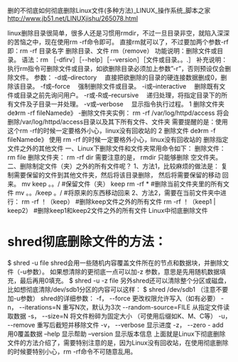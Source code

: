 

删的不彻底如何彻底删除Linux文件(多种方法)_LINUX_操作系统_脚本之家 
http://www.jb51.net/LINUXjishu/265078.html

linux删除目录很简单，很多人还是习惯用rmdir，不过一旦目录非空，就陷入深深的苦恼之中，现在使用rm -rf命令即可。
直接rm就可以了，不过要加两个参数-rf 即：rm -rf 目录名字
删除目录、文件 rm（remove）
功能说明：删除文件或目录。
语法：rm ［-dfirv］［--help］［--version］［文件或目录。。.］
补充说明：执行rm指令可删除文件或目录，如欲删除目录必须加上参数”-r”，否则预设仅会删除文件。
参数：
-d或–directory 　直接把欲删除的目录的硬连接数据删成0，删除该目录。
-f或–force 　强制删除文件或目录。
-i或–interactive 　删除既有文件或目录之前先询问用户。
-r或-R或–recursive 　递归处理，将指定目录下的所有文件及子目录一并处理。
-v或–verbose 　显示指令执行过程。
1 删除文件夹
de》rm -rf fileNamede》
-删除文件夹实例：
rm -rf /var/log/httpd/access
将会删除/var/log/httpd/access目录以及其下所有文件、文件夹
需要提醒的是：使用这个rm -rf的时候一定要格外小心，linux没有回收站的
2 删除文件
de》rm -f fileNamede》
使用 rm -rf 的时候一定要格外小心，linux没有回收站的
删除指定文件之外的其他文件
一、Linux下删除文件和文件夹常用命令如下：
删除文件： rm file
删除文件夹： rm -rf dir
需要注意的是， rmdir 只能够删除 空文件夹。
二、删除制定文件（夹）之外的所有文件呢？
1、方法1，比较麻烦的做法是：
复制需要保留的文件到其他文件夹，然后将该目录删除， 然后将需要保留的移动 回来。
mv keep 。。/ #保留文件（夹） keep
rm -rf * #删除当前文件夹里的所有文件
mv 。。/keep 。/ #将原来的东西移动回来
2、方法2，需要在当前文件夹中进行：
rm -rf ！（keep） #删除keep文件之外的所有文件
rm -rf ！（keep1 | keep2） #删除keep1和keep2文件之外的所有文件
Linux中彻底删除文件


# shred彻底删除文件的方法：
$ shred -u file
shred会用一些随机内容覆盖文件所在的节点和数据块，并删除文件（-u参数）。
如果想清除的更彻底一点可以加-z 参数，意思是先用随机数据填充，最后再用0填充。
$ shred -u -z file
另外shred还可以清除整个分区或磁盘，比如想彻底清除/dev/sdb1分区的内容可以这样：
$ shred /dev/sdb1 （注意不要加-u参数）
shred的详细参数：
-f， --force 更改权限允许写入（如有必要）
-n， --iterations=N 重写N次，默认为3次
--random-source=FILE 从指定文件读取数据
-s， --size=N 将文件粉碎为固定大小 （可使用后缀如K、M、C等）
-u， --remove 重写后截短并移除文件
-v， --verbose 显示进度
-z， --zero - add 用0覆盖数据
–help 显示帮助
–version 显示版本信息
上面就是Linux下彻底删除文件的方法介绍了，需要特别注意的是，因为Linux没有回收站，在使用彻底删除的时候要特别小心，rm -rf命令不可随意乱用。